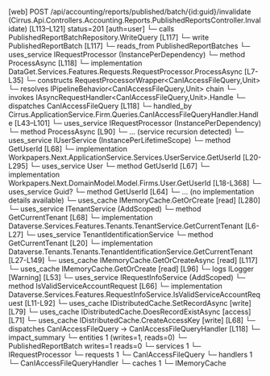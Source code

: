 [web] POST /api/accounting/reports/published/batch/{id:guid}/invalidate  (Cirrus.Api.Controllers.Accounting.Reports.PublishedReportsController.Invalidate)  [L113–L121] status=201 [auth=user]
  └─ calls PublishedReportBatchRepository.WriteQuery [L117]
  └─ write PublishedReportBatch [L117]
    └─ reads_from PublishedReportBatches
  └─ uses_service IRequestProcessor (InstancePerDependency)
    └─ method ProcessAsync [L118]
      └─ implementation DataGet.Services.Features.Requests.RequestProcessor.ProcessAsync [L7-L35]
        └─ constructs RequestProcessorWrapper<CanIAccessFileQuery,Unit>
        └─ resolves IPipelineBehavior<CanIAccessFileQuery,Unit> chain
        └─ invokes IAsyncRequestHandler<CanIAccessFileQuery,Unit>.Handle
        └─ dispatches CanIAccessFileQuery [L118]
          └─ handled_by Cirrus.ApplicationService.Firm.Queries.CanIAccessFileQueryHandler.Handle [L43–L101]
            └─ uses_service IRequestProcessor (InstancePerDependency)
              └─ method ProcessAsync [L90]
                └─ ... (service recursion detected)
            └─ uses_service IUserService (InstancePerLifetimeScope)
              └─ method GetUserId [L68]
                └─ implementation Workpapers.Next.ApplicationService.Services.UserService.GetUserId [L20-L295]
                  └─ uses_service User
                    └─ method GetUserId [L67]
                      └─ implementation Workpapers.Next.DomainModel.Model.Firms.User.GetUserId [L18-L368]
                  └─ uses_service Guid?
                    └─ method GetUserId [L64]
                      └─ ... (no implementation details available)
                  └─ uses_cache IMemoryCache.GetOrCreate [read] [L280]
            └─ uses_service ITenantService (AddScoped)
              └─ method GetCurrentTenant [L68]
                └─ implementation Dataverse.Services.Features.Tenants.TenantService.GetCurrentTenant [L6-L27]
                  └─ uses_service TenantIdentificationService
                    └─ method GetCurrentTenant [L20]
                      └─ implementation Dataverse.Tenants.Tenants.TenantIdentificationService.GetCurrentTenant [L27-L149]
                        └─ uses_cache IMemoryCache.GetOrCreateAsync [read] [L117]
                        └─ uses_cache IMemoryCache.GetOrCreate [read] [L96]
                        └─ logs ILogger<ITenantIdentificationService> [Warning] [L53]
            └─ uses_service IRequestInfoService (AddScoped)
              └─ method IsValidServiceAccountRequest [L66]
                └─ implementation Dataverse.Services.Features.RequestInfoService.IsValidServiceAccountRequest [L11-L92]
            └─ uses_cache IDistributedCache.SetRecordAsync [write] [L79]
            └─ uses_cache IDistributedCache.DoesRecordExistAsync [access] [L71]
            └─ uses_cache IDistributedCache.CreateAccessKey [write] [L68]
  └─ dispatches CanIAccessFileQuery -> CanIAccessFileQueryHandler [L118]
  └─ impact_summary
    └─ entities 1 (writes=1, reads=0)
      └─ PublishedReportBatch writes=1 reads=0
    └─ services 1
      └─ IRequestProcessor
    └─ requests 1
      └─ CanIAccessFileQuery
    └─ handlers 1
      └─ CanIAccessFileQueryHandler
    └─ caches 1
      └─ IMemoryCache

